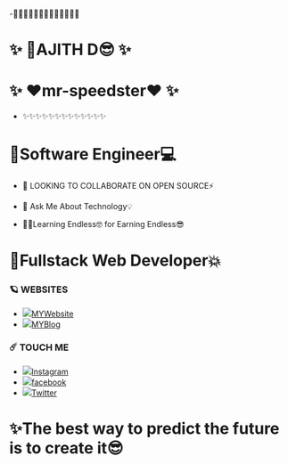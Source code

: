 
-🌈✨✨✨✨✨✨✨✨✨✨✨✨
# ✨   🌟AJITH D😎        ✨
# ✨   ❤️mr-speedster❤️   ✨
- ✨✨✨✨✨✨✨✨✨✨✨✨✨
#  🌈Software Engineer💻

- 🔭 LOOKING TO COLLABORATE ON OPEN SOURCE⚡️

- 💬 Ask Me About Technology💡

- 🧑‍💻Learning Endless🤓 for Earning Endless😎

# 🌈Fullstack Web Developer💥


### 🪐 WEBSITES
* <img src="https://img.icons8.com/nolan/17/world-of-warcraft.png"/>[MYWebsite](https://mr-speedster.github.io/my_first_site/)
* <img src="https://img.icons8.com/nolan/17/world-of-warcraft.png"/>[MYBlog](http://ajithditto.blogspot.com//)
  
### ☄️ TOUCH ME
* <img src="https://img.icons8.com/clouds/25/000000/instagram-new--v2.png"/>[Instagram](https://www.instagram.com/mr_s_p_e_e_d_s_t_e_r/)
* <img src="https://img.icons8.com/clouds/25/000000/instagram-new--v2.png"/>[facebook](https://www.facebook.com/profile.php?id=100037743652992/)
* <img src="https://img.icons8.com/clouds/25/000000/instagram-new--v2.png"/>[Twitter](https://twitter.com/AjithD47448694/)


# ✨The best way to predict the future is to create it😎
